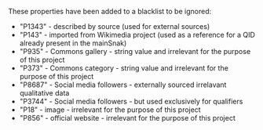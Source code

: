 These properties have been added to a blacklist to be ignored: 
- "P1343" - described by source (used for external sources)
- "P143" - imported from Wikimedia project (used as a reference for a QID already present in the mainSnak)
- "P935" - Commons gallery - string value and irrelevant for the purpose of this project
- "P373" - Commons category - string value and irrelevant for the purpose of this project
- "P8687" - Social media followers - externally sourced irrelavant qualitative data
- "P3744" - Social media followers - but used exclusively for qualifiers
- "P18" - image - irrelevant for the purpose of this project
- "P856" - official website - irrelevant for the purpose of this project